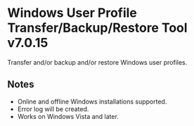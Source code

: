 # Windows User Profile Transfer/Backup/Restore Tool v7.0.15
Transfer and/or backup and/or restore Windows user profiles.

## Notes
- Online and offline Windows installations supported.  
- Error log will be created.
- Works on Windows Vista and later.
